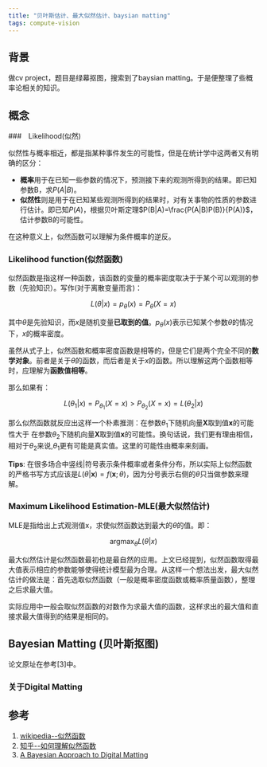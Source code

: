 ```yaml
---
title: "贝叶斯估计、最大似然估计、baysian matting"
tags: compute-vision
---
```


## 背景

做cv project，题目是绿幕抠图，搜索到了baysian matting。于是便整理了些概率论相关的知识。

## 概念

###　Likelihood(似然)

似然性与概率相近，都是指某种事件发生的可能性，但是在统计学中这两者又有明确的区分：

* **概率**用于在已知一些参数的情况下，预测接下来的观测所得到的结果。即已知参数B，求$P(A|B)$。
* **似然性**则是用于在已知某些观测所得到的结果时，对有关事物的性质的参数进行估计。即已知$P(A)$，根据贝叶斯定理$P(B|A)=\frac{P(A|B)P(B)}{P(A)}$，估计参数B的可能性。

在这种意义上，似然函数可以理解为条件概率的逆反。

### Likelihood function(似然函数)

似然函数是指这样一种函数，该函数的变量的概率密度取决于于某个可以观测的参数（先验知识）。写作(对于离散变量而言)：

$$ L(\theta|x) = p_\theta(x)=P_\theta(X=x)$$

其中$\theta$是先验知识，而$x$是随机变量**已取到的值**。$p_\theta(x)$表示已知某个参数$\theta$的情况下，$x$的概率密度。

虽然从式子上，似然函数和概率密度函数是相等的，但是它们是两个完全不同的**数学对象**。前者是关于$\theta$的函数，而后者是关于$x$的函数。所以理解这两个函数相等时，应理解为**函数值相等**。

那么如果有：

$$L(\theta_1|x) = P_{\theta_1}(X=x) > P_{\theta_2}(X=x) = L(\theta_2|x)$$

那么似然函数就反应出这样一个朴素推测：在参数$\theta_1$下随机向量$\textbf{X}$取到值$\textbf{x}$的可能性大于 在参数$\theta_2$下随机向量$\textbf{X}$取到值$\textbf{x}$的可能性。换句话说，我们更有理由相信，相对于$\theta_2$来说,$\theta_1$更有可能是真实值。这里的可能性由概率来刻画。

**Tips**: 在很多场合中竖线|符号表示条件概率或者条件分布，所以实际上似然函数的严格书写方式应该是$L(\theta | \textbf{x}) = f(\textbf{x} ; \theta)$，因为分号表示右侧的$\theta$只当做参数来理解。

### Maximum Likelihood Estimation-MLE(最大似然估计)

MLE是指给出上式观测值x，求使似然函数达到最大的$\theta$的值。即：

$$ \mathop{\arg\max}_{\theta}  L(\theta|x)$$ 

最大似然估计是似然函数最初也是最自然的应用。上文已经提到，似然函数取得最大值表示相应的参数能够使得统计模型最为合理。从这样一个想法出发，最大似然估计的做法是：首先选取似然函数（一般是概率密度函数或概率质量函数），整理之后求最大值。

实际应用中一般会取似然函数的对数作为求最大值的函数，这样求出的最大值和直接求最大值得到的结果是相同的。

## Bayesian Matting (贝叶斯抠图)

论文原址在参考[3]中。

### 关于Digital Matting



## 参考

1. [wikipedia--似然函数](https://zh.wikipedia.org/wiki/%E4%BC%BC%E7%84%B6%E5%87%BD%E6%95%B0)
2. [知乎--如何理解似然函数](https://www.zhihu.com/question/54082000)
3. [A Bayesian Approach to Digital Matting](https://grail.cs.washington.edu/projects/digital-matting/papers/cvpr2001.pdf)
